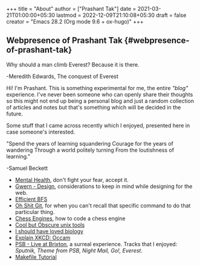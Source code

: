 +++
title = "About"
author = ["Prashant Tak"]
date = 2021-03-21T01:00:00+05:30
lastmod = 2022-12-09T21:10:08+05:30
draft = false
creator = "Emacs 28.2 (Org mode 9.6 + ox-hugo)"
+++

## Webpresence of Prashant Tak {#webpresence-of-prashant-tak}

<div class="epigraph">

Why should a man climb Everest?
Because it is there.

<div class="epicite">

-Meredith Edwards, The conquest of Everest

</div>

</div>

Hi! I'm Prashant. This is something experimental for me, the entire _"blog"_ experience. I've never been someone who can openly share their thoughts so this might not end up being a personal blog and just a random collection of articles and notes but that's something which will be decided in the future.

Some stuff that I came across recently which I enjoyed, presented here in case someone's interested.

<div class="epigraph">

"Spend the years of learning squandering
Courage for the years of wandering
Through a world politely turning
From the loutishness of learning."

<div class="epicite">

-Samuel Beckett

</div>

</div>

-   [Mental Health](https://ncase.me/mental-health/), don't fight your fear, accept it.
-   [Gwern - Design](https://www.gwern.net/Design), considerations to keep in mind while designing for the web.
-   [Efficient BFS](https://observablehq.com/@yurivish/efficient-graph-search)
-   [Oh Shit Git](https://ohshitgit.com/), for when you can't recall that specific command to do that particular thing.
-   [Chess Engines](https://www.chessengines.org/), how to code a chess engine
-   [Cool but Obscure unix tools](https://kkovacs.eu/cool-but-obscure-unix-tools/)
-   [I should have loved biology](https://jsomers.net/i-should-have-loved-biology/)
-   [Explain XKCD: Occam](https://www.explainxkcd.com/wiki/index.php/2541:_Occam)
-   [PSB - Live at Brixton](https://publicservicebroadcasting.bandcamp.com/album/live-at-brixton), a surreal experience. Tracks that I enjoyed: _Sputnik, Theme from PSB, Night Mail, Go!, Everest_.
-   [Makefile Tutorial](https://makefiletutorial.com/)
